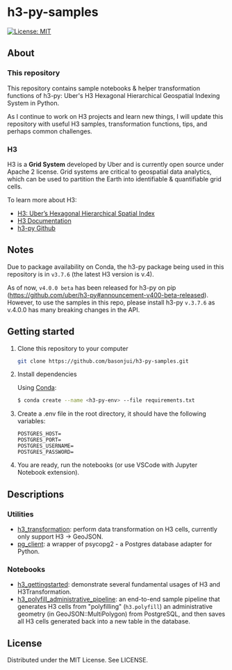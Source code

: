 # h3-py-samples

[![License: MIT](https://img.shields.io/badge/License-MIT-yellow.svg)](https://opensource.org/licenses/MIT)

## About

### This repository

This repository contains sample notebooks & helper transformation functions of h3-py: Uber's H3 Hexagonal Hierarchical Geospatial Indexing System in Python. 

As I continue to work on H3 projects and learn new things, I will update this repository with useful H3 samples, transformation functions, tips, and perhaps common challenges.

### H3

H3 is a **Grid System** developed by Uber and is currently open source under Apache 2 license. Grid systems are critical to geospatial data analytics, which can be used to partition the Earth into identifiable & quantifiable grid cells.

To learn more about H3:

- [H3: Uber’s Hexagonal Hierarchical Spatial Index](https://www.uber.com/en-VN/blog/h3/)
- [H3 Documentation](https://h3geo.org/docs/)
- [h3-py Github](https://github.com/uber/h3-py)

## Notes 

Due to package availability on Conda, the h3-py package being used in this repository is in  `v3.7.6` (the latest H3 version is v.4). 

As of now, `v4.0.0 beta` has been released for h3-py on pip (https://github.com/uber/h3-py#announcement-v400-beta-released). However, to use the samples in this repo, please install h3-py `v.3.7.6` as v.4.0.0 has many breaking changes in the API.

## Getting started

1. Clone this repository to your computer

   ```bash
   git clone https://github.com/basonjui/h3-py-samples.git
   ```

2. Install dependencies

   Using [Conda](https://docs.conda.io/en/latest/):

   ```bash
   $ conda create --name <h3-py-env> --file requirements.txt
   ```

3. Create a .env file in the root directory, it should have the following variables:

   ```properties
   POSTGRES_HOST=
   POSTGRES_PORT=
   POSTGRES_USERNAME=
   POSTGRES_PASSWORD=
   ```

4. You are ready, run the notebooks (or use VSCode with Jupyter Notebook extension).

## Descriptions

### Utilities

- [h3_transformation](https://github.com/basonjui/h3-py-samples/blob/main/h3_transformation.py): perform data transformation on H3 cells, currently only support H3 -> GeoJSON.
- [pg_client](https://github.com/basonjui/h3-py-samples/blob/main/pg_client.py): a wrapper of psycopg2 - a Postgres database adapter for Python.

### Notebooks

- [h3_gettingstarted](https://github.com/basonjui/h3-py-samples/blob/main/h3_gettingstarted.ipynb): demonstrate several fundamental usages of H3 and H3Transformation.
- [h3_polyfill_administrative_pipeline](https://github.com/basonjui/h3-py-samples/blob/main/h3_polyfill_administrative_pipeline.ipynb): an end-to-end sample pipeline that generates H3 cells from "polyfilling" (`h3.polyfill`) an administrative geometry (in GeoJSON::MultiPolygon) from PostgreSQL, and then saves all H3 cells generated back into a new table in the database.

## License

Distributed under the MIT License. See LICENSE.
